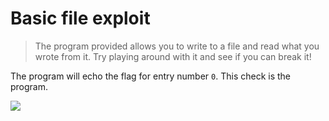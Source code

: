 # Basic file exploit

> The program provided allows you to write to a file and read what you wrote from it. Try playing around with it and see if you can break it!

The program will echo the flag for entry number `0`. This check is the program.

![](https://i.imgur.com/krQ1p0n.png)
